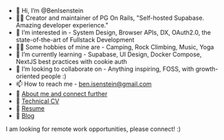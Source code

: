 - 👋 Hi, I’m @BenIsenstein
- 👨‍💻 Creator and maintainer of PG On Rails, "Self-hosted Supabase. Amazing developer experience."
- 👀 I’m interested in - System Design, Browser APIs, DX, OAuth2.0, the state-of-the-art of Fullstack Development
- ✌🏼 Some hobbies of mine are - Camping, Rock Climbing, Music, Yoga
- 🌱 I’m currently learning - Supabase, UI Design, Docker Compose, NextJS best practices with cookie auth
- 💞️ I’m looking to collaborate on - Anything inspiring, FOSS, with growth-oriented people :)
- 📫 How to reach me - ben.isenstein@gmail.com
- 🌳 [About me and connect further](https://www.benisenstein.me/)
- 🍎 [Technical CV](https://www.benisenstein.me/technical-cv/)
- 📁 [Resume](https://www.benisenstein.me/resume/)
- 📔 [Blog](https://www.benisenstein.me/blog/)

I am looking for remote work opportunities, please connect! :)

<!---
BenIsenstein/BenIsenstein is a ✨ special ✨ repository because its `README.md` (this file) appears on your GitHub profile.
You can click the Preview link to take a look at your changes.
--->
